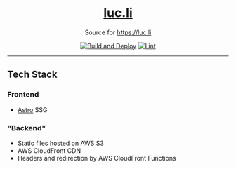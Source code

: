 <div align="center">

# [luc.li](https://luc.li)

Source for <https://luc.li>

[![Build and Deploy](https://github.com/yklcs/luc.li/actions/workflows/build_and_deploy.yml/badge.svg)](https://github.com/yklcs/luc.li/actions/workflows/build_and_deploy.yml)
[![Lint](https://github.com/yklcs/luc.li/actions/workflows/lint.yml/badge.svg)](https://github.com/yklcs/luc.li/actions/workflows/lint.yml)

</div>

---

## Tech Stack

### Frontend

- [Astro](https://astro.build) SSG

### "Backend"

- Static files hosted on AWS S3
- AWS CloudFront CDN
- Headers and redirection by AWS CloudFront Functions
